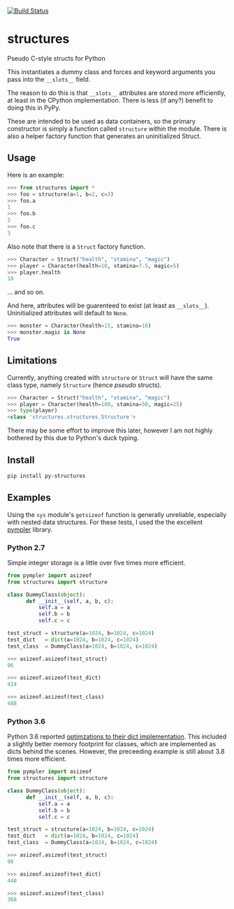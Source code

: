 [![Build Status](https://travis-ci.org/bholten/structures.svg?branch=master)](https://travis-ci.org/bholten/structures)

# structures
Pseudo C-style structs for Python

This instantiates a dummy class and forces and keyword arguments you
pass into the `__slots__` field.

The reason to do this is that `__slots__` attributes are stored more
efficiently, at least in the CPython implementation. There is less (if
any?) benefit to doing this in PyPy.

These are intended to be used as data containers, so the primary
constructor is simply a function called `structure` within the
module. There is also a helper factory function that generates an
uninitialized Struct.

## Usage
Here is an example:

```python
>>> from structures import *
>>> foo = structure(a=1, b=2, c=3)
>>> foo.a
1
>>> foo.b
2
>>> foo.c
3
```

Also note that there is a `Struct` factory function.

```python
>>> Character = Struct("health", "stamina", "magic")
>>> player = Character(health=10, stamina=7.5, magic=5)
>>> player.health
10
```
... and so on.

And here, attributes will be guarenteed to exist (at least as
`__slots__`). Uninitialized attributes will default to `None`.

```python
>>> monster = Character(health=15, stamina=10)
>>> monster.magic is None
True
```

## Limitations
Currently, anything created with `structure` or `Struct` will have the
same class type, namely `Structure` (hence *pseudo* structs).

```python
>>> Character = Struct("health", "stamina", "magic")
>>> player = Character(health=100, stamina=50, magic=25)
>>> type(player)
<class 'structures.structures.Structure'>
```

There may be some effort to improve this later, however I am not
highly bothered by this due to Python's duck typing.

## Install
```bash
pip install py-structures
```

## Examples
Using the `sys` module's `getsizeof` function is generally unreliable,
especially with nested data structures. For these tests, I used the
the excellent [pympler](https://pythonhosted.org/Pympler/) library.

### Python 2.7
Simple integer storage is a little over five times more efficient.

```python
from pympler import asizeof
from structures import structure

class DummyClass(object):
      def __init__(self, a, b, c):
          self.a = a
          self.b = b
          self.c = c

test_struct = structure(a=1024, b=1024, c=1024)
test_dict   = dict(a=1024, b=1024, c=1024)
test_class  = DummyClass(a=1024, b=1024, c=1024)

>>> asizeof.asizeof(test_struct)
96

>>> asizeof.asizeof(test_dict)
424

>>> asizeof.asizeof(test_class)
488
```

### Python 3.6
Python 3.6 reported [optimzations to their dict
implementation](https://docs.python.org/3/whatsnew/3.6.html). This
included a slightly better memory footprint for classes, which are
implemented as dicts behind the scenes. However, the preceeding
example is still about 3.8 times more efficient.

```python
from pympler import asizeof
from structures import structure

class DummyClass(object):
      def __init__(self, a, b, c):
          self.a = a
          self.b = b
          self.c = c

test_struct = structure(a=1024, b=1024, c=1024)
test_dict   = dict(a=1024, b=1024, c=1024)
test_class  = DummyClass(a=1024, b=1024, c=1024)

>>> asizeof.asizeof(test_struct)
96

>>> asizeof.asizeof(test_dict)
440

>>> asizeof.asizeof(test_class)
368
```
